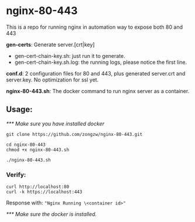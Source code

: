 # nginx-80-443

This is a repo for running nginx in automation way to expose both 80 and 443

**gen-certs**: Generate server.[crt|key]
* gen-cert-chain-key.sh: just run it to generate.
* gen-cert-chain-key.sh.log: the running logs, please notice the first line.
    
**conf.d**: 2 configuration files for 80 and 443, plus generated server.crt and server.key. No optimization for ssl yet.

**nginx-80-443.sh**: The docker command to run nginx server as a container.


## Usage: 

_*** Make sure you have installed docker_

```
git clone https://github.com/zongzw/nginx-80-443.git

cd nginx-80-443
chmod +x nginx-80-443.sh

./nginx-80-443.sh
```

### Verify: 
```
curl http://localhost:80
curl -k https://localhost:443
```

Response with: `"Nginx Running \<container id>"`


_*** Make sure the docker is installed._
